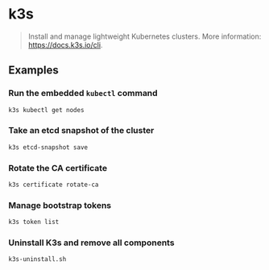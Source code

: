 # k3s

> Install and manage lightweight Kubernetes clusters. More information: <https://docs.k3s.io/cli>.

## Examples

### Run the embedded `kubectl` command

```bash
k3s kubectl get nodes
```

### Take an etcd snapshot of the cluster

```bash
k3s etcd-snapshot save
```

### Rotate the CA certificate

```bash
k3s certificate rotate-ca
```

### Manage bootstrap tokens

```bash
k3s token list
```

### Uninstall K3s and remove all components

```bash
k3s-uninstall.sh
```
